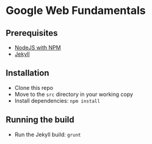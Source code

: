 # Google Web Fundamentals


## Prerequisites

- [NodeJS with NPM](http://nodejs.org)
- [Jekyll](http://jekyllrb.com)


## Installation

- Clone this repo
- Move to the `src` directory in your working copy
- Install dependencies: `npm install`


## Running the build

- Run the Jekyll build: `grunt`

